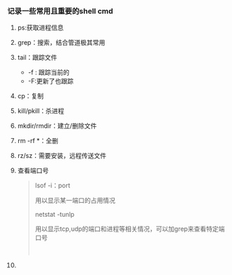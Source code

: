 ### 记录一些常用且重要的shell cmd

1. ps:获取进程信息

2. grep：搜索，结合管道极其常用

3. tail：跟踪文件

   * -f : 跟踪当前的
   * -F:更新了也跟踪

4. cp：复制

5. kill/pkill：杀进程

6. mkdir/rmdir：建立/删除文件

7. rm -rf *：全删

8. rz/sz：需要安装，远程传送文件

9. 查看端口号

   > lsof -i：port
   >
   > 用以显示某一端口的占用情况
   >
   > netstat -tunlp
   >
   > 用以显示tcp,udp的端口和进程等相关情况，可以加grep来查看特定端口号
   >
   > ​

10. ​